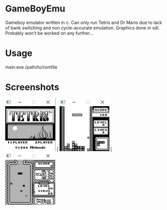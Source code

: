 # GameBoyEmu
Gameboy emulator written in c. Can only run Tetris and Dr Mario due to lack of bank switching and non cycle-accurate emulation. Graphics done in sdl. Probably won't be worked on any further...

# Usage
main.exe /path/to/romfile

# Screenshots

![](Images/1.png)  |  ![](Images/2.png) | ![](Images/3.png)


